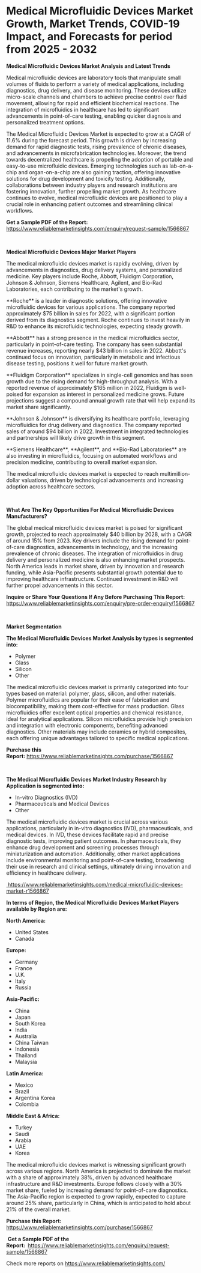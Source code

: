 <p><h1>Medical Microfluidic Devices Market Growth, Market Trends, COVID-19 Impact, and Forecasts for period from 2025 - 2032</h1></p><p><strong>Medical Microfluidic Devices Market Analysis and Latest Trends</strong></p>
<p><p>Medical microfluidic devices are laboratory tools that manipulate small volumes of fluids to perform a variety of medical applications, including diagnostics, drug delivery, and disease monitoring. These devices utilize micro-scale channels and chambers to achieve precise control over fluid movement, allowing for rapid and efficient biochemical reactions. The integration of microfluidics in healthcare has led to significant advancements in point-of-care testing, enabling quicker diagnosis and personalized treatment options.</p><p>The Medical Microfluidic Devices Market is expected to grow at a CAGR of 11.6% during the forecast period. This growth is driven by increasing demand for rapid diagnostic tests, rising prevalence of chronic diseases, and advancements in microfabrication technologies. Moreover, the trend towards decentralized healthcare is propelling the adoption of portable and easy-to-use microfluidic devices. Emerging technologies such as lab-on-a-chip and organ-on-a-chip are also gaining traction, offering innovative solutions for drug development and toxicity testing. Additionally, collaborations between industry players and research institutions are fostering innovation, further propelling market growth. As healthcare continues to evolve, medical microfluidic devices are positioned to play a crucial role in enhancing patient outcomes and streamlining clinical workflows.</p></p>
<p><strong>Get a Sample PDF of the Report:&nbsp;</strong> <a href="https://www.reliablemarketinsights.com/enquiry/request-sample/1566867?utm_campaign=3507&utm_medium=2&utm_source=Github&utm_content=ia&utm_term=22032025&utm_id=medical-microfluidic-devices">https://www.reliablemarketinsights.com/enquiry/request-sample/1566867</a></p>
<p>&nbsp;</p>
<p><strong>Medical Microfluidic Devices Major Market Players</strong></p>
<p><p>The medical microfluidic devices market is rapidly evolving, driven by advancements in diagnostics, drug delivery systems, and personalized medicine. Key players include Roche, Abbott, Fluidigm Corporation, Johnson & Johnson, Siemens Healthcare, Agilent, and Bio-Rad Laboratories, each contributing to the market's growth.</p><p>**Roche** is a leader in diagnostic solutions, offering innovative microfluidic devices for various applications. The company reported approximately $75 billion in sales for 2022, with a significant portion derived from its diagnostics segment. Roche continues to invest heavily in R&D to enhance its microfluidic technologies, expecting steady growth.</p><p>**Abbott** has a strong presence in the medical microfluidics sector, particularly in point-of-care testing. The company has seen substantial revenue increases, reporting nearly $43 billion in sales in 2022. Abbott's continued focus on innovation, particularly in metabolic and infectious disease testing, positions it well for future market growth.</p><p>**Fluidigm Corporation** specializes in single-cell genomics and has seen growth due to the rising demand for high-throughput analysis. With a reported revenue of approximately $165 million in 2022, Fluidigm is well-poised for expansion as interest in personalized medicine grows. Future projections suggest a compound annual growth rate that will help expand its market share significantly.</p><p>**Johnson & Johnson** is diversifying its healthcare portfolio, leveraging microfluidics for drug delivery and diagnostics. The company reported sales of around $94 billion in 2022. Investment in integrated technologies and partnerships will likely drive growth in this segment.</p><p>**Siemens Healthcare**, **Agilent**, and **Bio-Rad Laboratories** are also investing in microfluidics, focusing on automated workflows and precision medicine, contributing to overall market expansion.</p><p>The medical microfluidic devices market is expected to reach multimillion-dollar valuations, driven by technological advancements and increasing adoption across healthcare sectors.</p></p>
<p>&nbsp;</p>
<p><strong>What Are The Key Opportunities For Medical Microfluidic Devices Manufacturers?</strong></p>
<p><p>The global medical microfluidic devices market is poised for significant growth, projected to reach approximately $40 billion by 2028, with a CAGR of around 15% from 2023. Key drivers include the rising demand for point-of-care diagnostics, advancements in technology, and the increasing prevalence of chronic diseases. The integration of microfluidics in drug delivery and personalized medicine is also enhancing market prospects. North America leads in market share, driven by innovation and research funding, while Asia-Pacific presents substantial growth potential due to improving healthcare infrastructure. Continued investment in R&D will further propel advancements in this sector.</p></p>
<p><strong>Inquire or Share Your Questions If Any Before Purchasing This Report:</strong> <a href="https://www.reliablemarketinsights.com/enquiry/pre-order-enquiry/1566867?utm_campaign=3507&utm_medium=2&utm_source=Github&utm_content=ia&utm_term=22032025&utm_id=medical-microfluidic-devices">https://www.reliablemarketinsights.com/enquiry/pre-order-enquiry/1566867</a></p>
<p>&nbsp;</p>
<p><strong>Market Segmentation</strong></p>
<p><strong>The Medical Microfluidic Devices Market Analysis by types is segmented into:</strong></p>
<p><ul><li>Polymer</li><li>Glass</li><li>Silicon</li><li>Other</li></ul></p>
<p><p>The medical microfluidic devices market is primarily categorized into four types based on material: polymer, glass, silicon, and other materials. Polymer microfluidics are popular for their ease of fabrication and biocompatibility, making them cost-effective for mass production. Glass microfluidics offer excellent optical properties and chemical resistance, ideal for analytical applications. Silicon microfluidics provide high precision and integration with electronic components, benefiting advanced diagnostics. Other materials may include ceramics or hybrid composites, each offering unique advantages tailored to specific medical applications.</p></p>
<p><strong>Purchase this Report:&nbsp;</strong><a href="https://www.reliablemarketinsights.com/purchase/1566867?utm_campaign=3507&utm_medium=2&utm_source=Github&utm_content=ia&utm_term=22032025&utm_id=medical-microfluidic-devices">https://www.reliablemarketinsights.com/purchase/1566867</a></p>
<p>&nbsp;</p>
<p><strong>The Medical Microfluidic Devices Market Industry Research by Application is segmented into:</strong></p>
<p><ul><li>In-vitro Diagnostics (IVD)</li><li>Pharmaceuticals and Medical Devices</li><li>Other</li></ul></p>
<p><p>The medical microfluidic devices market is crucial across various applications, particularly in in-vitro diagnostics (IVD), pharmaceuticals, and medical devices. In IVD, these devices facilitate rapid and precise diagnostic tests, improving patient outcomes. In pharmaceuticals, they enhance drug development and screening processes through miniaturization and automation. Additionally, other market applications include environmental monitoring and point-of-care testing, broadening their use in research and clinical settings, ultimately driving innovation and efficiency in healthcare delivery.</p></p>
<p><a href="https://www.reliablemarketinsights.com/medical-microfluidic-devices-market-r1566867?utm_campaign=3507&utm_medium=2&utm_source=Github&utm_content=ia&utm_term=22032025&utm_id=medical-microfluidic-devices">&nbsp;https://www.reliablemarketinsights.com/medical-microfluidic-devices-market-r1566867</a></p>
<p><strong>In terms of Region, the Medical Microfluidic Devices Market Players available by Region are:</strong></p>
<p>
    <p> <strong> North America: </strong>
        <ul>
            <li>United States</li>
            <li>Canada</li>
        </ul>
        </p> 
    <p> <strong> Europe: </strong>
        <ul>
            <li>Germany</li>
            <li>France</li>
            <li>U.K.</li>
            <li>Italy</li>
            <li>Russia</li>
        </ul>
        </p> 
    <p> <strong> Asia-Pacific: </strong>
        <ul>
            <li>China</li>
            <li>Japan</li>
            <li>South Korea</li>
            <li>India</li>
            <li>Australia</li>
            <li>China Taiwan</li>
            <li>Indonesia</li>
            <li>Thailand</li>
            <li>Malaysia</li>
        </ul>
        </p> 
    <p> <strong> Latin America: </strong>
        <ul>
            <li>Mexico</li>
            <li>Brazil</li>
            <li>Argentina Korea</li>
            <li>Colombia</li>
        </ul>
        </p> 
    <p> <strong> Middle East & Africa: </strong>
        <ul>
            <li>Turkey</li>
            <li>Saudi</li>
            <li>Arabia</li>
            <li>UAE</li>
            <li>Korea</li>
        </ul>
    </p>
    </p>
<p><p>The medical microfluidic devices market is witnessing significant growth across various regions. North America is projected to dominate the market with a share of approximately 38%, driven by advanced healthcare infrastructure and R&D investments. Europe follows closely with a 30% market share, fueled by increasing demand for point-of-care diagnostics. The Asia-Pacific region is expected to grow rapidly, expected to capture around 25% share, particularly in China, which is anticipated to hold about 21% of the overall market.</p></p>
<p><strong>Purchase this Report: </strong><a href="https://www.reliablemarketinsights.com/purchase/1566867?utm_campaign=3507&utm_medium=2&utm_source=Github&utm_content=ia&utm_term=22032025&utm_id=medical-microfluidic-devices">https://www.reliablemarketinsights.com/purchase/1566867</a></p>
<p>&nbsp;<strong>Get a Sample PDF of the Report:&nbsp;&nbsp;</strong><a href="https://www.reliablemarketinsights.com/enquiry/request-sample/1566867?utm_campaign=3507&utm_medium=2&utm_source=Github&utm_content=ia&utm_term=22032025&utm_id=medical-microfluidic-devices">https://www.reliablemarketinsights.com/enquiry/request-sample/1566867</a></p>
<p><strong></strong></p>
<p>Check more reports on <a href="https://www.reliablemarketinsights.com/?utm_campaign=3507&utm_medium=2&utm_source=Github&utm_content=ia&utm_term=22032025&utm_id=medical-microfluidic-devices">https://www.reliablemarketinsights.com/</a></p>